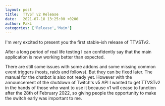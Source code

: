```yaml
---
layout: post
title:  TTVST v2 Release
date:   2021-07-18 13:25:00 +0200
author: PakL
categories: ['Release','Main']
---
```

I'm very excited to present you the first stable-ish release of TTVSTv2.

After a long period of real life testing I can confidently say that the main application is now working better than
expected. 

There are still some issues with some addons and some missing common event triggers (hosts, raids and follows). But they
can be fixed later. The manual for the chatbot is also not ready yet. However with the announcement of the shutdown of
Twitch's v5 API I wanted to get TTVSTv2 in the hands of those who want to use it because v1 will cease to function after
the 28th of February 2022, so giving people the opportunity to make the switch early was important to me.